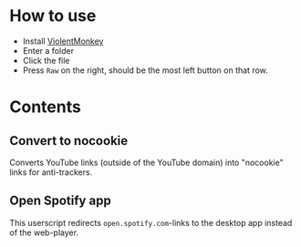 # How to use
- Install [ViolentMonkey](https://violentmonkey.github.io/)
- Enter a folder
- Click the file
- Press `Raw` on the right, should be the most left button on that row.

# Contents

## Convert to nocookie
Converts YouTube links (outside of the YouTube domain) into "nocookie" links for anti-trackers.

## Open Spotify app
This userscript redirects `open.spotify.com`-links to the desktop app instead of the web-player.
